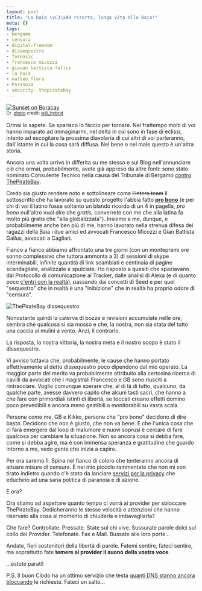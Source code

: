 ```yaml
--- 
layout: post
title: "La baia \xC3\xA8 risorta, lunga vita alla Baia!"
meta: {}
tags: 
- bergamo
- censura
- digital-freedom
- dissequestro
- forensic
- francesco micozzi
- giovan battista fallus
- la baia
- matteo flora
- Paranoia
- security- thepiratebay
---
```

<a href="http://www.flickr.com/photos/62223880@N00/361388393/" title="Sunset on Boracay" target="_blank"><img src="http://www.lastknight.com/download//2008/09/361388393_11a5066305.jpg" alt="Sunset on Boracay" border="0" /></a>  
<small><a href="http://creativecommons.org/licenses/by/2.0/" title="Attribution License" target="_blank"><img src="http://www.lastknight.com/wp-content/plugins/photo-dropper/images/cc.png" alt="Creative Commons License" border="0" width="16" height="16" align="absmiddle" /></a> <a href="http://www.photodropper.com/photos/" target="_blank">photo</a> credit: <a href="http://www.flickr.com/photos/62223880@N00/361388393/" title="wili_hybrid" target="_blank">wili_hybrid</a></small>  
  
Ormai lo sapete. Se sparisco lo faccio per tornare. Nel frattempo molti di voi hanno imparato ad immaginarmi, nel delta in cui sono in fase di eclissi, intento ad escogitare la prossima diavoleria di cui altri di voi parleranno, dall'istante in cui la cosa sarà diffusa. Nel bene o nel male questo è un'altra storia.  
  
Ancora una volta arrivo in differita su me stesso e sul Blog nell'annunciare ciò che ormai, probabilmente, avete già appreso da altre fonti: sono stato nominato Consulente Tecnico nella causa del Tribunale di Bergamo [contro ThePirateBay][1].  
  
Credo sia giusto rendere noto e sottolineare come <s>l'intero team</s> il sottoscritto che ha lavorato su questo progetto l'abbia fatto **[pro bono][3]** (e per chi di voi il latino fosse soltanto un blando ricordo di un 4 in pagella, *pro bono* null'altro vuol dire che *gratis*, converrete con me che alla latina fa molto più gratis che "alla globalizzata"). Insieme a me, dunque, e probabilmente anche ben più di me, hanno lavorato nella strenua difesa dei ragazzi della Baia i due amici ed avvocati Francesco Micozzi e Gian Battista Gallus, avvocati a Cagliari.  
  
Fianco a fianco abbiamo affrontato una tre giorni (con un montepremi ore sonno complessivo che tuttora ammonta a 3) di sessioni di skype interminabili, infinite quantità di link scambiati e centinaia di pagine scandagliate, analizzate e spulciate. Ho risposto a quesiti che spaziavano dal Protocollo di comunicazione ai Tracker, dalle analisi di Alexa (e di quanto poco [c'entri con la realtà][4]), passando dai concetti di Seed e per quel "sequestro" che in realtà è una "inibizione" che in realtà ha proprio odore di "censura".  
  
![ThePirateBay dissequestro](http://www.lastknight.com/download//2008/09/ricorso-tpb-233x300.png)

Nonostante quindi la caterva di bozze e revisioni accumulate nelle ore, sembra che qualcosa si sia mosso e che, la nostra, non sia stata del tutto una caccia ai mulini a vento. Anzi, il contrario. 

La risposta, la nostra vittoria, la nostra meta e il nostro scopo è stato il dissequestro. 

Vi avviso tuttavia che, probabilmente, le cause che hanno portato effettivamente al detto dissequestro poco dipendono dal mio operato. La maggior parte del merito va probabilmente attribuito alla certosina ricerca di cavilli da avvocati che i magistrali Francesco e GB sono riusciti a rintracciare. Voglio comunque sperare che, al di là di tutto, qualcuno, da qualche parte, avesse davvero capito che alcuni tasti sacri, che hanno a che fare con primordiali istinti di libertà, se toccati creano effetti domino poco prevedibili e ancora meno gestibili o monitorabili su vasta scala.  
  
Persone come me, GB e Kikko, persone che "pro bono" decidono di dire basta. Decidono che non è giusto, che non va bene. E che l'unica cosa che ci farà emergere dal loop di malumore e nuovi soprusi è cercare di fare qualcosa per cambiare la situazione. Non so ancora cosa si debba fare, come si debba agire, ma è con immensa speranza e gratitudine che guardo intorno a me, vedo gente che inizia a capire.  
  
Per ora saremo lì. Spina nel fianco di coloro che tenteranno ancora di attuare misure di censura. E nel mio piccolo rammentate che non mi son tirato indietro quando c'è stato da lanciare [servizi per la privacy][5] che educhino ad una sana politica di paranoia e di azione.  
  
E ora?

Ora stiamo ad aspettare quanto tempo ci vorrà ai provider per sbloccare ThePirateBay. Dedicheranno le stesse velocità e attenzioni che hanno riservato alla cosa al momento di chiuderla e imbavagliarla?  
  
Che fare? Controllate. Pressate. State sul chi vive. Sussurate parole dolci sul collo dei Provider. Telefonate. Fax e Mail. Bussate alle loro porte...  
  
Andate, fieri sostenitori della libertà di parole. Fatemi sentire, fateci sentire, ma soprattutto fate **temere ai provider il suono della vostra voce**.  
  
...estote parati!   
  
  
P.S. Il buon Clodo ha un ottimo servizio che testa [quanti DNS stanno ancora bloccando](http://osiris.kodeware.net/services/nscheck.php) le richieste. Fateci un salto...
  
[1]: http://www.lastknight.com/2008/08/15/thepiratebay-utenti-intercettati/
[2]: http://www.lastknight.com/2008/08/17/thepiratebay-password-a-rischio/
[3]: http://it.wikipedia.org/wiki/Pro_bono
[4]: http://slashdot.org/articles/07/07/23/152243.shtml
[5]: http://www.fooldns.com 
